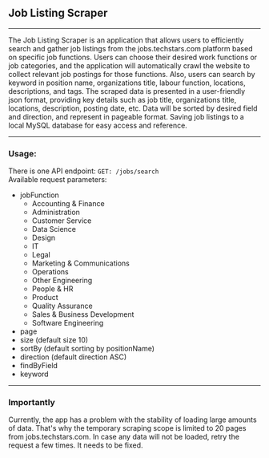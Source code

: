 ## Job Listing Scraper
___

The Job Listing Scraper is an application that allows users to efficiently search and gather job listings 
from the jobs.techstars.com platform based on specific job functions. Users can choose their desired work functions 
or job categories, and the application will automatically crawl the website to collect relevant job postings 
for those functions.
Also, users can search by keyword in position name, organizations title, labour function, locations, descriptions, and tags.
The scraped data is presented in a user-friendly json format, providing key details such as job title, 
organizations title, locations, description, posting date, etc. Data will be sorted by desired field and direction, and 
represent in pageable format. Saving job listings to a local MySQL database for easy access and reference.
___
### Usage:

There is one API endpoint: `GET: /jobs/search` <br />
Available request parameters: 
* jobFunction
  * Accounting & Finance
  * Administration
  * Customer Service
  * Data Science
  * Design
  * IT 
  * Legal
  * Marketing & Communications
  * Operations
  * Other Engineering
  * People & HR
  * Product
  * Quality Assurance
  * Sales & Business Development
  * Software Engineering
* page
* size (default size 10)
* sortBy (default sorting by positionName)
* direction (default direction ASC)
* findByField
* keyword
___
### Importantly
Currently, the app has a problem with the stability of loading large amounts of data. That's why the temporary scraping 
scope is limited to 20 pages from jobs.techstars.com. In case any data will not be loaded, retry the request a few times.
It needs to be fixed.